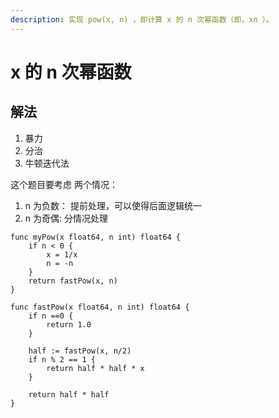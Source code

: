 ```yaml
---
description: 实现 pow(x, n) ，即计算 x 的 n 次幂函数（即，xn ）。
---
```


# x 的 n 次幂函数

## 解法

1. 暴力
2. 分治
3. 牛顿迭代法





这个题目要考虑 两个情况：

1. n 为负数： 提前处理，可以使得后面逻辑统一
2. n 为奇偶:  分情况处理

```
func myPow(x float64, n int) float64 {
    if n < 0 {
        x = 1/x
        n = -n
    }
    return fastPow(x, n) 
}

func fastPow(x float64, n int) float64 {
    if n ==0 {
        return 1.0
    }

    half := fastPow(x, n/2)
    if n % 2 == 1 {
        return half * half * x
    }

    return half * half
}
```
